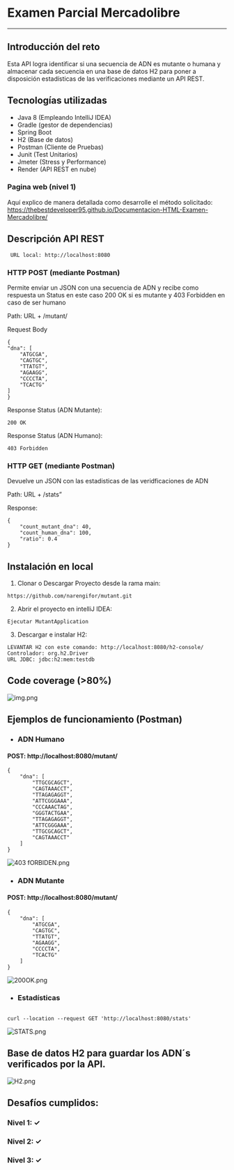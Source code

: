 # Examen Parcial Mercadolibre

---

## Introducción del reto

Esta API logra identificar si una secuencia de ADN es mutante o humana y almacenar cada secuencia en una base de datos H2 para poner
a disposición estadísticas de las verificaciones mediante un API REST. 


## Tecnologías utilizadas

* Java 8 (Empleando IntelliJ IDEA)
* Gradle (gestor de dependencias)
* Spring Boot 
* H2 (Base de datos)
* Postman (Cliente de Pruebas)
* Junit (Test Unitarios)
* Jmeter (Stress y Performance)
* Render (API REST en nube)

### Pagina web (nivel 1)
Aquí explico de manera detallada como desarrolle el método solicitado:
https://thebestdeveloper95.github.io/Documentacion-HTML-Examen-Mercadolibre/


## Descripción API REST

<pre><code> URL local: http://localhost:8080</code></pre>

### HTTP POST (mediante Postman)

Permite enviar un JSON con una secuencia de ADN y recibe como respuesta un Status en este caso 200 OK si es mutante y 403 Forbidden
en caso de ser humano

Path: URL + /mutant/

Request Body
<pre><code>{
"dna": [
    "ATGCGA",
    "CAGTGC",
    "TTATGT",
    "AGAAGG",
    "CCCCTA",
    "TCACTG"
]
}
</code></pre>

Response Status (ADN Mutante):
<pre><code>200 OK</code></pre>


Response Status (ADN Humano):
<pre><code>403 Forbidden</code></pre>

### HTTP GET (mediante Postman)

Devuelve un JSON con las estadisticas de las veridficaciones de ADN

Path: URL + /stats”

Response:

<pre><code>{
    "count_mutant_dna": 40,
    "count_human_dna": 100,
    "ratio": 0.4
}</code></pre>

## Instalación en local


1. Clonar o  Descargar Proyecto desde la rama main:

<pre><code>https://github.com/narengifor/mutant.git</code></pre>

2. Abrir el proyecto en intelliJ IDEA:

<pre><code>Ejecutar MutantApplication</code></pre>

3. Descargar e instalar H2:

<pre><code>LEVANTAR H2 con este comando: http://localhost:8080/h2-console/
Controlador: org.h2.Driver
URL JDBC: jdbc:h2:mem:testdb
</code></pre>
## Code coverage (>80%)

![img.png](imagenes%2Fimg.png)

## Ejemplos de funcionamiento (Postman)

* ### ADN Humano

#### POST: http://localhost:8080/mutant/
<pre><code>{
    "dna": [
        "TTGCGCAGCT",
        "CAGTAAACCT",
        "TTAGAGAGGT",
        "ATTCGGGAAA",
        "CCCAAACTAG",
        "GGGTACTGAA",
        "TTAGAGAGGT",
        "ATTCGGGAAA",
        "TTGCGCAGCT",
        "CAGTAAACCT"
    ]
}
</code></pre>

![403 fORBIDEN.png](imagenes%2F403%20fORBIDEN.png)

* ### ADN Mutante
#### POST: http://localhost:8080/mutant/
<pre><code>{
    "dna": [
        "ATGCGA", 
        "CAGTGC",
        "TTATGT",
        "AGAAGG",
        "CCCCTA", 
        "TCACTG"
    ]
}
</code></pre>

![200OK.png](imagenes%2F200OK.png)

* ### Estadísticas
<pre><code>
curl --location --request GET 'http://localhost:8080/stats'
</code></pre>

![STATS.png](imagenes%2FSTATS.png)

## Base de datos H2 para guardar los ADN´s verificados por la API.

![H2.png](imagenes%2FH2.png)

## Desafíos cumplidos:
### Nivel 1: ✓
### Nivel 2: ✓ 
### Nivel 3: ✓